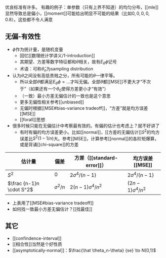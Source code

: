 优良标准有许多。
有趣的例子：单参数（只有上界不知道）的均匀分布，[[mle]]显然导致总是偏小，[[moment]]可能给出明显不可能的结果（比如$0,0,0,0,0.8$）。这些都不令人满意
## 无偏-有效性
- $\phi$作为统计量，是随机变量
  - 回忆[[数理统计学讲义/1-introduction]]
  - 其期望、方差等数字特征都和$\theta$相关，故有$E_\theta \phi$记号
  - 术语：可称$\hat \theta_n$为sampling distribution
- 认为$\theta$之间没有高低贵贱之分，所有可能的$\theta$一律平等。
  - 所以全部$\theta$都满足$E_\theta\phi=...$才叫无偏。全部$\theta$都[[MSE]]不更大才“不次于”（如果还有一个$\theta_0$使得方差更小才“有效”）
  - （一致）最小方差无偏估计的一致也是这个意思
  - 更多无偏性相关参考[[unbiased]]
  - 无偏时根据[[MSE#bias-variance tradeoff]]，“方差”就是均方误差[[MSE]]
  - [[forall]]思想
- 很多时候只能在无偏估计中考察最有效的。有偏的估计也考虑上？就不好讲了
  - 有时有偏的均方误差更小。比如[[normal]]，[[方差的无偏估计]]$S^2$的均方误差比$S^2(1-1/n)$大。参考[[MSE]]，计算参考[[normal]]的各阶矩爆算，或是背诵[[chi-square]]的方差

|估计量|偏差|方差（[[standard-error]]）|均方误差[[MSE]]|
|-|-|-|-|
|$S^2$|0|$2\sigma^4/(n-1)$|$2\sigma^4/(n-1)$|
|$\frac {n-1}n \cdot S^2$|$\sigma^2/n$|$2(n-1)\sigma^4/n^2$|$(2n-1)\sigma^4/n^2$|
- 上表用了[[MSE#bias-variance tradeoff]]
- 如何找一致最小方差无偏估计？[[找最佳]]
## 其它
- [[confindence-interval]]
- [[相合性]]当然是个好性质
- [[asymptotically-normal]]：$\frac{\hat \theta_n-\theta} {se} \to N(0,1)$